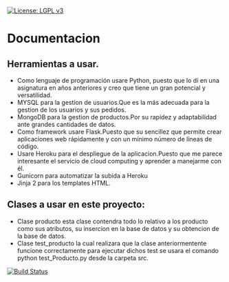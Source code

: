 
[![License: LGPL v3](https://img.shields.io/badge/License-LGPL%20v3-blue.svg)](https://www.gnu.org/licenses/lgpl-3.0)

# Documentacion
## Herramientas a usar.

 - Como lenguaje de programación usare Python, puesto que lo dí en una asignatura en años anteriores y creo que tiene un gran potencial y versatilidad.
 - MYSQL para la gestion de usuarios.Que es la más adecuada para la gestion de los usuarios y sus pedidos.
 - MongoDB para la gestion de productos.Por su rapidez y adaptabilidad ante grandes cantidades de datos.
 - Como framework usare Flask.Puesto que su sencillez que permite crear aplicaciones web rápidamente y con un mínimo número de líneas de código.
 - Usare Heroku para el despliegue de la aplicacion.Puesto que me parece interesante el servicio de cloud computing y aprender a manejarme con él.
 - Gunicorn para automatizar la subida a Heroku
 - Jinja 2 para los templates HTML.

## Clases a usar en este proyecto:

- Clase producto esta clase contendra todo lo relativo a los producto como sus atributos, su insercion en la base de datos y su obtencion de la base de datos.
- Clase test_producto la cual realizara que la clase anteriormentente funcione correctamente para ejecutar dichos test se usara el comando  python test_Producto.py desde la carpeta src.




[![Build Status](https://travis-ci.org/kaizensamuel/proyecto-IV-18-19.svg?branch=master)](https://travis-ci.org/kaizensamuel/proyecto-IV-18-19)
